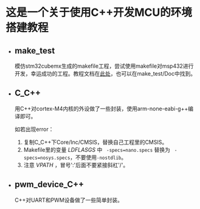 # 这是一个关于使用C++开发MCU的环境搭建教程

* ## make_test

	模仿stm32cubemx生成的makefile工程，尝试使用makefile对msp432进行开发，幸运成功的工程。教程文档在[此处](https://github.com/Budali11/MSP432-with-makefile-and-Cpp/tree/main/make_test/Doc/Windows下使用makefile%20%2B%20GNU%20tools%20for%20arm%20开发MSP432P401R.md)，也可以在make_test/Doc中找到。

* ## C_C++

	用C++对cortex-M4内核的外设做了一些封装，使用arm-none-eabi-g++编译即可。
	
	如若出现error：
	
	1. 复制C_C++下Core/Inc/CMSIS，替换自己工程里的CMSIS。
	2. Makefile里的变量 _LDFLASGS_ 中 ` -specs=nano.specs` 替换为 ` -specs=nosys.specs`，不要使用`-nostdlib`。
	3. 注意 _VPATH_ ，冒号':'后面不要紧接斜杠'/'。

* ## pwm_device_C++

	C++对UART和PWM设备做了一些简单封装。
